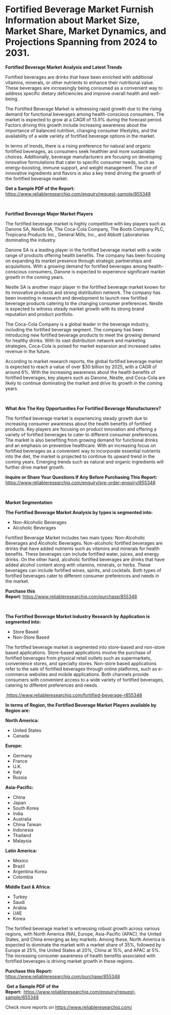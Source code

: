 <p><h1>Fortified Beverage Market Furnish Information about Market Size, Market Share, Market Dynamics, and Projections Spanning from 2024 to 2031.</h1></p><p><strong>Fortified Beverage Market Analysis and Latest Trends</strong></p>
<p><p>Fortified beverages are drinks that have been enriched with additional vitamins, minerals, or other nutrients to enhance their nutritional value. These beverages are increasingly being consumed as a convenient way to address specific dietary deficiencies and improve overall health and well-being.</p><p>The Fortified Beverage Market is witnessing rapid growth due to the rising demand for functional beverages among health-conscious consumers. The market is expected to grow at a CAGR of 13.9% during the forecast period. Factors driving this growth include increasing awareness about the importance of balanced nutrition, changing consumer lifestyles, and the availability of a wide variety of fortified beverage options in the market.</p><p>In terms of trends, there is a rising preference for natural and organic fortified beverages, as consumers seek healthier and more sustainable choices. Additionally, beverage manufacturers are focusing on developing innovative formulations that cater to specific consumer needs, such as energy-boosting, immune support, and weight management. The use of innovative ingredients and flavors is also a key trend driving the growth of the fortified beverage market.</p></p>
<p><strong>Get a Sample PDF of the Report:&nbsp;</strong> <a href="https://www.reliableresearchiq.com/enquiry/request-sample/855348">https://www.reliableresearchiq.com/enquiry/request-sample/855348</a></p>
<p>&nbsp;</p>
<p><strong>Fortified Beverage Major Market Players</strong></p>
<p><p>The fortified beverage market is highly competitive with key players such as Danone SA, Nestle SA, The Coca-Cola Company, The Boots Company PLC, Tropicana Products Inc., General Mills, Inc., and Abbott Laboratories dominating the industry.</p><p>Danone SA is a leading player in the fortified beverage market with a wide range of products offering health benefits. The company has been focusing on expanding its market presence through strategic partnerships and acquisitions. With a growing demand for fortified beverages among health-conscious consumers, Danone is expected to experience significant market growth in the coming years.</p><p>Nestle SA is another major player in the fortified beverage market known for its innovative products and strong distribution network. The company has been investing in research and development to launch new fortified beverage products catering to the changing consumer preferences. Nestle is expected to witness steady market growth with its strong brand reputation and product portfolio.</p><p>The Coca-Cola Company is a global leader in the beverage industry, including the fortified beverage segment. The company has been introducing new fortified beverage products to meet the growing demand for healthy drinks. With its vast distribution network and marketing strategies, Coca-Cola is poised for market expansion and increased sales revenue in the future.</p><p>According to market research reports, the global fortified beverage market is expected to reach a value of over $30 billion by 2025, with a CAGR of around 6%. With the increasing awareness about the health benefits of fortified beverages, key players such as Danone, Nestle, and Coca-Cola are likely to continue dominating the market and drive its growth in the coming years.</p></p>
<p>&nbsp;</p>
<p><strong>What Are The Key Opportunities For Fortified Beverage Manufacturers?</strong></p>
<p><p>The fortified beverage market is experiencing steady growth due to increasing consumer awareness about the health benefits of fortified products. Key players are focusing on product innovation and offering a variety of fortified beverages to cater to different consumer preferences. The market is also benefiting from growing demand for functional drinks and an emphasis on preventive healthcare. With an increasing focus on fortified beverages as a convenient way to incorporate essential nutrients into the diet, the market is projected to continue its upward trend in the coming years. Emerging trends such as natural and organic ingredients will further drive market growth.</p></p>
<p><strong>Inquire or Share Your Questions If Any Before Purchasing This Report:</strong> <a href="https://www.reliableresearchiq.com/enquiry/pre-order-enquiry/855348">https://www.reliableresearchiq.com/enquiry/pre-order-enquiry/855348</a></p>
<p>&nbsp;</p>
<p><strong>Market Segmentation</strong></p>
<p><strong>The Fortified Beverage Market Analysis by types is segmented into:</strong></p>
<p><ul><li>Non-Alcoholic Beverages</li><li>Alcoholic Beverages</li></ul></p>
<p><p>Fortified Beverage Market includes two main types: Non-Alcoholic Beverages and Alcoholic Beverages. Non-alcoholic fortified beverages are drinks that have added nutrients such as vitamins and minerals for health benefits. These beverages can include fortified water, juices, and energy drinks. On the other hand, alcoholic fortified beverages are drinks that have added alcohol content along with vitamins, minerals, or herbs. These beverages can include fortified wines, spirits, and cocktails. Both types of fortified beverages cater to different consumer preferences and needs in the market.</p></p>
<p><strong>Purchase this Report:&nbsp;</strong><a href="https://www.reliableresearchiq.com/purchase/855348">https://www.reliableresearchiq.com/purchase/855348</a></p>
<p>&nbsp;</p>
<p><strong>The Fortified Beverage Market Industry Research by Application is segmented into:</strong></p>
<p><ul><li>Store Based</li><li>Non-Store Based</li></ul></p>
<p><p>The fortified beverage market is segmented into store-based and non-store based applications. Store-based applications involve the purchase of fortified beverages from physical retail outlets such as supermarkets, convenience stores, and specialty stores. Non-store based applications refer to the sale of fortified beverages through online platforms, such as e-commerce websites and mobile applications. Both channels provide consumers with convenient access to a wide variety of fortified beverages, catering to different preferences and needs.</p></p>
<p><a href="https://www.reliableresearchiq.com/fortified-beverage-r855348">&nbsp;https://www.reliableresearchiq.com/fortified-beverage-r855348</a></p>
<p><strong>In terms of Region, the Fortified Beverage Market Players available by Region are:</strong></p>
<p>
    <p> <strong> North America: </strong>
        <ul>
            <li>United States</li>
            <li>Canada</li>
        </ul>
        </p> 
    <p> <strong> Europe: </strong>
        <ul>
            <li>Germany</li>
            <li>France</li>
            <li>U.K.</li>
            <li>Italy</li>
            <li>Russia</li>
        </ul>
        </p> 
    <p> <strong> Asia-Pacific: </strong>
        <ul>
            <li>China</li>
            <li>Japan</li>
            <li>South Korea</li>
            <li>India</li>
            <li>Australia</li>
            <li>China Taiwan</li>
            <li>Indonesia</li>
            <li>Thailand</li>
            <li>Malaysia</li>
        </ul>
        </p> 
    <p> <strong> Latin America: </strong>
        <ul>
            <li>Mexico</li>
            <li>Brazil</li>
            <li>Argentina Korea</li>
            <li>Colombia</li>
        </ul>
        </p> 
    <p> <strong> Middle East & Africa: </strong>
        <ul>
            <li>Turkey</li>
            <li>Saudi</li>
            <li>Arabia</li>
            <li>UAE</li>
            <li>Korea</li>
        </ul>
    </p>
    </p>
<p><p>The fortified beverage market is witnessing robust growth across various regions, with North America (NA), Europe, Asia-Pacific (APAC), the United States, and China emerging as key markets. Among these, North America is expected to dominate the market with a market share of 35%, followed by Europe at 25%, the United States at 20%, China at 15%, and APAC at 5%. The increasing consumer awareness of health benefits associated with fortified beverages is driving market growth in these regions.</p></p>
<p><strong>Purchase this Report: </strong><a href="https://www.reliableresearchiq.com/purchase/855348">https://www.reliableresearchiq.com/purchase/855348</a></p>
<p>&nbsp;<strong>Get a Sample PDF of the Report:&nbsp;&nbsp;</strong><a href="https://www.reliableresearchiq.com/enquiry/request-sample/855348">https://www.reliableresearchiq.com/enquiry/request-sample/855348</a></p>
<p><strong></strong></p>
<p>Check more reports on <a href="https://www.reliableresearchiq.com/">https://www.reliableresearchiq.com/</a></p>
